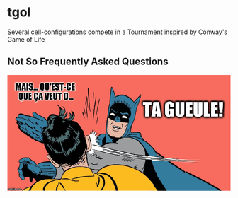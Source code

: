 # tgol
Several cell-configurations compete in a Tournament inspired by Conway's Game of Life

## Not So Frequently Asked Questions


![ta gueule](static/images/ta-gueule.jpg)
